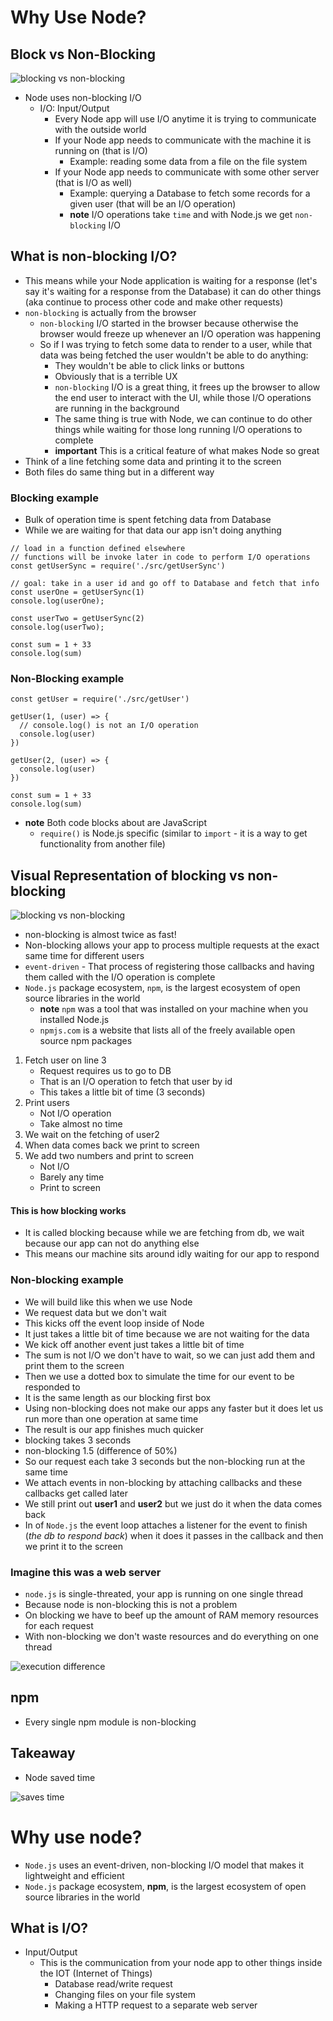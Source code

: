 # Why Use Node?
## Block vs Non-Blocking
![blocking vs non-blocking](https://i.imgur.com/giHiNj0.png)

* Node uses non-blocking I/O
    - I/O: Input/Output
        + Every Node app will use I/O anytime it is trying to communicate with the outside world
        + If your Node app needs to communicate with the machine it is running on (that is I/O)
            * Example: reading some data from a file on the file system
        + If your Node app needs to communicate with some other server (that is I/O as well)
            * Example: querying a Database to fetch some records for a given user (that will be an I/O operation)
            * **note** I/O operations take `time` and with Node.js we get `non-blocking` I/O

## What is non-blocking I/O?
* This means while your Node application is waiting for a response (let's say it's waiting for a response from the Database) it can do other things (aka continue to process other code and make other requests)
* `non-blocking` is actually from the browser
    - `non-blocking` I/O started in the browser because otherwise the browser would freeze up whenever an I/O operation was happening
    - So if I was trying to fetch some data to render to a user, while that data was being fetched the user wouldn't be able to do anything:
        + They wouldn't be able to click links or buttons
        + Obviously that is a terrible UX
        + `non-blocking` I/O is a great thing, it frees up the browser to allow the end user to interact with the UI, while those I/O operations are running in the background
        + The same thing is true with Node, we can continue to do other things while waiting for those long running I/O operations to complete
        + **important** This is a critical feature of what makes Node so great
* Think of a line fetching some data and printing it to the screen
* Both files do same thing but in a different way

### Blocking example
* Bulk of operation time is spent fetching data from Database
* While we are waiting for that data our app isn't doing anything

```
// load in a function defined elsewhere
// functions will be invoke later in code to perform I/O operations
const getUserSync = require('./src/getUserSync')

// goal: take in a user id and go off to Database and fetch that info
const userOne = getUserSync(1)
console.log(userOne);

const userTwo = getUserSync(2)
console.log(userTwo);

const sum = 1 + 33
console.log(sum)
```

### Non-Blocking example
```
const getUser = require('./src/getUser')

getUser(1, (user) => {
  // console.log() is not an I/O operation
  console.log(user)
})

getUser(2, (user) => {
  console.log(user)
})

const sum = 1 + 33
console.log(sum)
```

* **note** Both code blocks about are JavaScript
    - `require()` is Node.js specific (similar to `import` - it is a way to get functionality from another file)

## Visual Representation of blocking vs non-blocking
![blocking vs non-blocking](https://i.imgur.com/wEsqBeg.png)

* non-blocking is almost twice as fast!
* Non-blocking allows your app to process multiple requests at the exact same time for different users
* `event-driven` - That process of registering those callbacks and having them called with the I/O operation is complete
* `Node.js` package ecosystem, `npm`, is the largest ecosystem of open source libraries in the world
    - **note** `npm` was a tool that was installed on your machine when you installed Node.js
    - `npmjs.com` is a website that lists all of the freely available open source npm packages

1. Fetch user on line 3
    * Request requires us to go to DB
    * That is an I/O operation to fetch that user by id
    * This takes a little bit of time (3 seconds)
2. Print users
    * Not I/O operation
    * Take almost no time
3. We wait on the fetching of user2
4. When data comes back we print to screen
5. We add two numbers and print to screen
    * Not I/O
    * Barely any time
    * Print to screen

#### This is how blocking works
* It is called blocking because while we are fetching from db, we wait because our app can not do anything else
* This means our machine sits around idly waiting for our app to respond

### Non-blocking example
* We will build like this when we use Node
* We request data but we don't wait
* This kicks off the event loop inside of Node
* It just takes a little bit of time because we are not waiting for the data
* We kick off another event just takes a little bit of time
* The sum is not I/O we don't have to wait, so we can just add them and print them to the screen
* Then we use a dotted box to simulate the time for our event to be responded to
* It is the same length as our blocking first box
* Using non-blocking does not make our apps any faster but it does let us run more than one operation at same time
* The result is our app finishes much quicker
* blocking takes 3 seconds
* non-blocking 1.5 (difference of 50%)
* So our request each take 3 seconds but the non-blocking run at the same time
* We attach events in non-blocking by attaching callbacks and these callbacks get called later
* We still print out **user1** and **user2** but we just do it when the data comes back
* In of `Node.js` the event loop attaches a listener for the event to finish (_the db to respond back_) when it does it passes in the callback and then we print it to the screen

### Imagine this was a web server
* `node.js` is single-threated, your app is running on one single thread
* Because node is non-blocking this is not a problem
* On blocking we have to beef up the amount of RAM memory resources for each request
* With non-blocking we don't waste resources and do everything on one thread

![execution difference](https://i.imgur.com/ozjTnjt.png)

## npm 
* Every single npm module is non-blocking

## Takeaway
* Node saved time

![saves time](https://i.imgur.com/UQSbdeM.png)

# Why use node?
* `Node.js` uses an event-driven, non-blocking I/O model that makes it lightweight and efficient
* `Node.js` package ecosystem, **npm**, is the largest ecosystem of open source libraries in the world

## What is I/O?
* Input/Output
    - This is the communication from your node app to other things inside the IOT (Internet of Things)
        + Database read/write request
        + Changing files on your file system
        + Making a HTTP request to a separate web server
